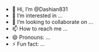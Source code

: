 - 👋 Hi, I’m @Dashian831
- 👀 I’m interested in ...
- 💞️ I’m looking to collaborate on ...
- 📫 How to reach me ...
- 😄 Pronouns: ...
- ⚡ Fun fact: ...

<!---
Dashian831/Dashian831 is a ✨ special ✨ repository because its `README.md` (this file) appears on your GitHub profile.
You can click the Preview link to take a look at your changes.
--->
